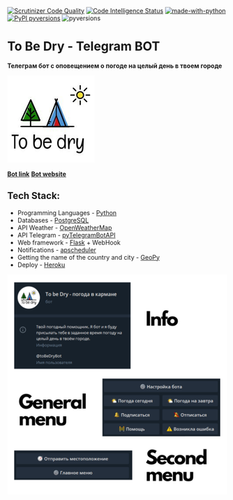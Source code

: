 [![Scrutinizer Code Quality](https://scrutinizer-ci.com/g/SerbulEvhenii/To_be_dry_bot/badges/quality-score.png?b=master)](https://scrutinizer-ci.com/g/SerbulEvhenii/To_be_dry_bot/?branch=master)
[![Code Intelligence Status](https://scrutinizer-ci.com/g/SerbulEvhenii/To_be_dry_bot/badges/code-intelligence.svg?b=master)](https://scrutinizer-ci.com/code-intelligence)
[![made-with-python](https://img.shields.io/badge/Made%20with-Python-1f425f.svg)](https://www.python.org/)
[![PyPI pyversions](https://img.shields.io/badge/build-Stable-green.svg)](https://pypi.python.org/pypi/ansicolortags/)
![pyversions](https://img.shields.io/badge/version-1.0-blue.svg)

# To Be Dry - Telegram BOT
**Телеграм бот с оповещением о погоде на целый день в твоем городе**

![Image Logo](https://github.com/SerbulEvhenii/To_be_dry_bot/blob/master/tobedry_logo.jpg)

**[Bot link](https://t.me/toBeDryBot?start)** **[Bot website](https://bot-to-be-dry.herokuapp.com/)**


## Tech Stack:
- Programming Languages - [Python](https://www.python.org/)
- Databases - [PostgreSQL](https://www.postgresql.org/)
- API Weather - [OpenWeatherMap](https://openweathermap.org/api)
- API Telegram - [pyTelegramBotAPI](https://github.com/eternnoir/pyTelegramBotAPI)
- Web framework - [Flask](https://flask.palletsprojects.com/) + WebHook
- Notifications - [apscheduler](https://github.com/agronholm/apscheduler/tree/028506a816c74ee05951717c0e45d2e6ad32773e)
- Getting the name of the country and city - [GeoPy](https://github.com/geopy/geopy/blob/5362fa1a533cb003b44d4f5c51a81f2afc467ea4/docs/index.rst)
- Deploy - [Heroku](https://www.heroku.com/)

![General](https://github.com/SerbulEvhenii/To_be_dry_bot/blob/master/Info.png)
